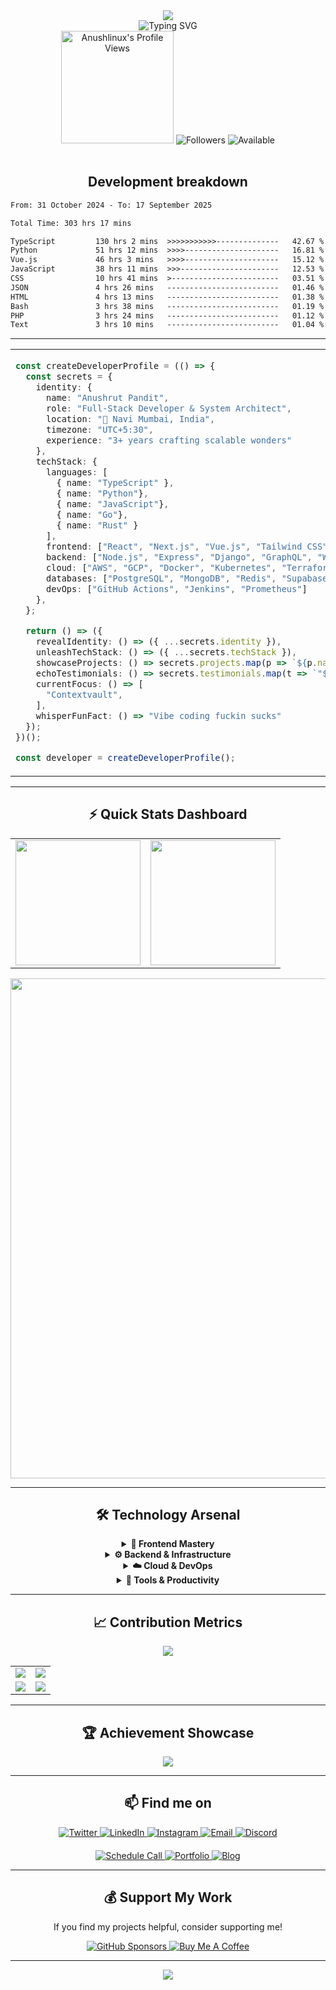 
<div align="center">
  <img src="https://capsule-render.vercel.app/api?type=waving&color=gradient&customColorList=0,2,2,5,30&height=200&section=header&text=Anushrut%20Pandit&fontSize=50&fontColor=fff&animation=fadeIn&fontAlignY=35&desc=H.M.F.I.C&descAlignY=55&descSize=20" />
</div>

<div align="center">
  <img src="https://readme-typing-svg.demolab.com?font=JetBrains+Mono&weight=600&size=28&duration=2500&pause=800&color=00D9FF&center=true&vCenter=true&multiline=true&width=600&height=120&lines=Do+Hard+Stuff" alt="Typing SVG" />
</div>

<div align="center">
    <img src="https://komarev.com/ghpvc/?username=Anushlinux&label=Profile%20Views&color=brightgreen&style=flat-square&base=12000" alt="Anushlinux's Profile Views" width="180"/> 
  <img src="https://img.shields.io/github/followers/Anushlinux?style=for-the-badge&color=00d9ff&logo=github&label=FOLLOWERS" alt="Followers"/>
  <img src="https://img.shields.io/badge/STATUS-Available%20for%20Hire-00d9ff?style=for-the-badge&logo=checkmarx" alt="Available"/>
</div>

<br/>


<div align="center">
  <h2>Development breakdown</h2>
</div>


<!--START_SECTION:waka-->

```txt
From: 31 October 2024 - To: 17 September 2025

Total Time: 303 hrs 17 mins

TypeScript         130 hrs 2 mins  >>>>>>>>>>>--------------   42.67 %
Python             51 hrs 12 mins  >>>>---------------------   16.81 %
Vue.js             46 hrs 3 mins   >>>>---------------------   15.12 %
JavaScript         38 hrs 11 mins  >>>----------------------   12.53 %
CSS                10 hrs 41 mins  >------------------------   03.51 %
JSON               4 hrs 26 mins   -------------------------   01.46 %
HTML               4 hrs 13 mins   -------------------------   01.38 %
Bash               3 hrs 38 mins   -------------------------   01.19 %
PHP                3 hrs 24 mins   -------------------------   01.12 %
Text               3 hrs 10 mins   -------------------------   01.04 %
```

<!--END_SECTION:waka-->


---




<table align="center" style="border: none; width: 100%;">
  <tr>
    <td valign="top" width="65%">
    

```typescript
const createDeveloperProfile = (() => {
  const secrets = {
    identity: {
      name: "Anushrut Pandit",
      role: "Full-Stack Developer & System Architect",
      location: "🌊 Navi Mumbai, India", 
      timezone: "UTC+5:30",
      experience: "3+ years crafting scalable wonders"
    },
    techStack: {
      languages: [
        { name: "TypeScript" }, 
        { name: "Python"},
        { name: "JavaScript"},
        { name: "Go"}, 
        { name: "Rust" } 
      ],
      frontend: ["React", "Next.js", "Vue.js", "Tailwind CSS", "Vite"],
      backend: ["Node.js", "Express", "Django", "GraphQL", "WebSockets"],
      cloud: ["AWS", "GCP", "Docker", "Kubernetes", "Terraform"],
      databases: ["PostgreSQL", "MongoDB", "Redis", "Supabase"],
      devOps: ["GitHub Actions", "Jenkins", "Prometheus"]
    },
  };

  return () => ({
    revealIdentity: () => ({ ...secrets.identity }),
    unleashTechStack: () => ({ ...secrets.techStack }),
    showcaseProjects: () => secrets.projects.map(p => `${p.name}: ${p.desc} (${p.link})`),
    echoTestimonials: () => secrets.testimonials.map(t => `"${t.words}" - ${t.source}`),
    currentFocus: () => [
      "Contextvault",
    ],
    whisperFunFact: () => "Vibe coding fuckin sucks"
  });
})();

const developer = createDeveloperProfile();
```





</td>


<td valign="top" width="35%">
  <div align="center">
    <img alt="Coding Animation" width="300" src="https://user-images.githubusercontent.com/74038190/229223263-cf2e4b07-2615-4f87-9c38-e37600f8381a.gif">
    
   
  </div>
</td>
  </tr>
</table>

---

<div align="center">
  <h2>⚡ Quick Stats Dashboard</h2>
</div>

<div align="center">
  <table style="border: none;">
    <tr>
      <td>
        <img height="200px" src="https://github-readme-stats.vercel.app/api?username=Anushlinux&show_icons=true&theme=tokyonight&include_all_commits=true&count_private=true&hide_border=true&bg_color=0D1117&title_color=00d9ff&text_color=ffffff&icon_color=00d9ff&custom_title=GitHub%20Performance"/>
      </td>
      <td>
        <img height="200px" src="https://github-readme-stats.vercel.app/api/top-langs/?username=Anushlinux&layout=compact&theme=tokyonight&hide_border=true&langs_count=10&bg_color=0D1117&title_color=00d9ff&text_color=ffffff"/>
      </td>
    </tr>
  </table>
</div>

<div align="center">
  <img width="800" src="https://github-readme-activity-graph.vercel.app/graph?username=Anushlinux&theme=tokyo-night&hide_border=true&bg_color=0D1117&color=00d9ff&line=00d9ff&point=ffffff&area_color=00d9ff&area=true" />
</div>

---

<div align="center">
  <h2>🛠️ Technology Arsenal</h2>
</div>

<details align="center">
<summary><b>🎨 Frontend Mastery</b></summary>
<br>
<div align="center">
  <img src="https://skillicons.dev/icons?i=react,nextjs,vue,nuxt,svelte,typescript,javascript,html,css,tailwind,sass,vite,webpack&theme=dark&perline=7" />
</div>
</details>

<details align="center">
<summary><b>⚙️ Backend & Infrastructure</b></summary>
<br>
<div align="center">
  <img src="https://skillicons.dev/icons?i=nodejs,python,go,rust,django,flask,express,fastapi,graphql,postgresql,mongodb,redis,supabase&theme=dark&perline=7" />
</div>
</details>

<details align="center">
<summary><b>☁️ Cloud & DevOps</b></summary>
<br>
<div align="center">
  <img src="https://skillicons.dev/icons?i=aws,gcp,docker,kubernetes,terraform,jenkins,githubactions,linux,nginx,grafana,prometheus&theme=dark&perline=7" />
</div>
</details>

<details align="center">
<summary><b>🔧 Tools & Productivity</b></summary>
<br>
<div align="center">
  <img src="https://skillicons.dev/icons?i=vscode,neovim,git,github,figma,notion,postman,discord,vercel,railway&theme=dark&perline=7" />
</div>
</details>

---

<div align="center">
  <h2>📈 Contribution Metrics</h2>
</div>

<div align="center">
  <img src="https://github-profile-summary-cards.vercel.app/api/cards/profile-details?username=Anushlinux&theme=tokyonight&hide_border=true" />
</div>

<div align="center">
  <table style="border: none;">
    <tr>
      <td><img src="https://github-profile-summary-cards.vercel.app/api/cards/repos-per-language?username=Anushlinux&theme=tokyonight&hide_border=true" /></td>
      <td><img src="https://github-profile-summary-cards.vercel.app/api/cards/most-commit-language?username=Anushlinux&theme=tokyonight&hide_border=true" /></td>
    </tr>
    <tr>
      <td><img src="https://github-profile-summary-cards.vercel.app/api/cards/stats?username=Anushlinux&theme=tokyonight&hide_border=true" /></td>
      <td><img src="https://github-profile-summary-cards.vercel.app/api/cards/productive-time?username=Anushlinux&theme=tokyonight&utcOffset=5.5&hide_border=true" /></td>
    </tr>
  </table>
</div>

---

<div align="center">
  <h2>🏆 Achievement Showcase</h2>
</div>

<div align="center">
  <img src="https://github-profile-trophy.vercel.app/?username=Anushlinux&theme=tokyonight&no-frame=true&margin-w=15&margin-h=15&column=7&rank=-C,-?" />
</div>

---




<div align="center">
  <h2>📫 Find me on</h2>
</div>

<div align="center">
  <a href="https://twitter.com/anushrut43047">
    <img src="https://img.shields.io/badge/Twitter-000000?style=for-the-badge&logo=x&logoColor=white&color=1DA1F2" alt="Twitter"/>
  </a>
  <a href="https://linkedin.com/in/anushrut-pandit">
    <img src="https://img.shields.io/badge/LinkedIn-0077B5?style=for-the-badge&logo=linkedin&logoColor=white" alt="LinkedIn"/>
  </a>
  <a href="https://instagram.com/anushlinux">
    <img src="https://img.shields.io/badge/Instagram-E4405F?style=for-the-badge&logo=instagram&logoColor=white" alt="Instagram"/>
  </a>
  <a href="mailto:your.email@gmail.com">
    <img src="https://img.shields.io/badge/Email-D14836?style=for-the-badge&logo=gmail&logoColor=white" alt="Email"/>
  </a>
  <a href="https://discord.gg/yourserver">
    <img src="https://img.shields.io/badge/Discord-5865F2?style=for-the-badge&logo=discord&logoColor=white" alt="Discord"/>
  </a>
</div>

<div align="center" style="margin-top: 20px;">
  <a href="https://calendly.com/anushrut" target="_blank">
    <img src="https://img.shields.io/badge/📅%20Schedule%20a%20Call-00d9ff?style=for-the-badge&logoColor=white" alt="Schedule Call"/>
  </a>
  <a href="https://anushrut.dev" target="_blank">
    <img src="https://img.shields.io/badge/🌐%20Portfolio-00d9ff?style=for-the-badge&logoColor=white" alt="Portfolio"/>
  </a>
  <a href="https://blog.anushrut.dev" target="_blank">
    <img src="https://img.shields.io/badge/📝%20Blog-00d9ff?style=for-the-badge&logoColor=white" alt="Blog"/>
  </a>
</div>

---

<div align="center">
  <h2>💰 Support My Work</h2>
  <p>If you find my projects helpful, consider supporting me!</p>
  
  <a href="https://github.com/sponsors/Anushlinux">
    <img src="https://img.shields.io/badge/💝%20GitHub%20Sponsors-EA4AAA?style=for-the-badge&logo=github-sponsors&logoColor=white" alt="GitHub Sponsors"/>
  </a>
  <a href="https://buymeacoffee.com/anushrut">
    <img src="https://img.shields.io/badge/☕%20Buy%20Me%20A%20Coffee-FFDD00?style=for-the-badge&logo=buy-me-a-coffee&logoColor=black" alt="Buy Me A Coffee"/>
  </a>
</div>

---


<div align="center">
  <img src="https://capsule-render.vercel.app/api?type=waving&color=gradient&customColorList=0,2,2,5,30&height=200&section=footer" />
</div>
